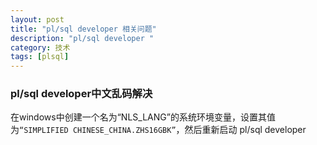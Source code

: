 ```yaml
---
layout: post
title: "pl/sql developer 相关问题"
description: "pl/sql developer "
category: 技术
tags: [plsql]
---
```


### pl/sql developer中文乱码解决

在windows中创建一个名为“NLS_LANG”的系统环境变量，设置其值为`“SIMPLIFIED CHINESE_CHINA.ZHS16GBK”`，然后重新启动 pl/sql developer
